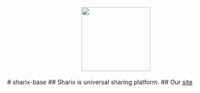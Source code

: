 <div align="center">
  <a href="https://github.com/mex3/sharix-base">
    <img width="160" height="150" src="https://host.dexmp.now.sh/">
  </a>
  <br>
  <br>
</div>
# sharix-base
## Sharix is universal sharing platform.
## Our <a href="http://sharix-app.org/">site</a>


